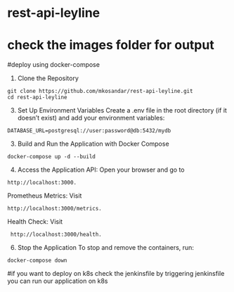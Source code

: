 # rest-api-leyline
# check the images folder for output 

#deploy using docker-compose
1. Clone the Repository

```
git clone https://github.com/mkosandar/rest-api-leyline.git
cd rest-api-leyline
```
3. Set Up Environment Variables
Create a .env file in the root directory (if it doesn’t exist) and add your environment variables:

```
DATABASE_URL=postgresql://user:password@db:5432/mydb
```
3. Build and Run the Application with Docker Compose
```
docker-compose up -d --build
```
4. Access the Application
API: Open your browser and go to
```
http://localhost:3000.
```
Prometheus Metrics: Visit
```
http://localhost:3000/metrics.
```
Health Check: Visit
```
 http://localhost:3000/health.
```
6. Stop the Application
To stop and remove the containers, run:
```
docker-compose down
```

#if you want to deploy on k8s check the jenkinsfile by triggering jenkinsfile you can run our application on k8s 
